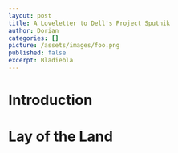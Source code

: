 ```yaml
---
layout: post
title: A Loveletter to Dell's Project Sputnik
author: Dorian
categories: []
picture: /assets/images/foo.png
published: false
excerpt: Bladiebla
---
```


# Introduction

# Lay of the Land

# 
